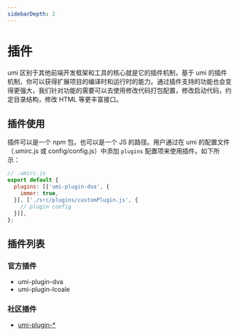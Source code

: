 ```yaml
---
sidebarDepth: 2
---
```


# 插件

umi 区别于其他前端开发框架和工具的核心就是它的插件机制，基于 umi 的插件机制，你可以获得扩展项目的编译时和运行时的能力。通过插件支持的功能也会变得更强大，我们针对功能的需要可以去使用修改代码打包配置，修改启动代码，约定目录结构，修改 HTML 等更丰富接口。

## 插件使用

插件可以是一个 npm 包，也可以是一个 JS 的路径。用户通过在 umi 的配置文件（.umirc.js 或 config/config.js）中添加 `plugins` 配置项来使用插件。如下所示：

```js
// .umirc.js
export default {
  plugins: [['umi-plugin-dva', {
    immer: true,
  }], ['./src/plugins/customPlugin.js', {
    // plugin config
  }]],
};
```

## 插件列表

### 官方插件

- umi-plugin-dva
- umi-plugin-lcoale

### 社区插件

- [umi-plugin-*](https://www.npmjs.com/search?q=umi-plugin-)
